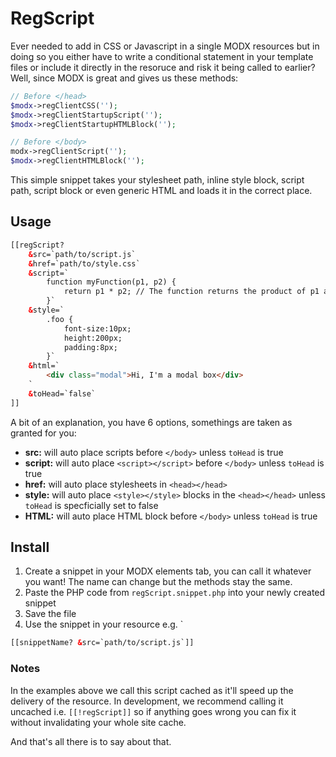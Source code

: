# RegScript
Ever needed to add in CSS or Javascript in a single MODX resources but in doing so you either have to write a conditional statement in your template files or include it directly in the resoruce and risk it being called to earlier? Well, since MODX is great and gives us these methods: 

```PHP
// Before </head>
$modx->regClientCSS('');
$modx->regClientStartupScript('');
$modx->regClientStartupHTMLBlock('');

// Before </body>
modx->regClientScript('');
$modx->regClientHTMLBlock('');
```

This simple snippet takes your stylesheet path, inline style block, script path, script block or even generic HTML and loads it in the correct place.

## Usage 

```HTML
[[regScript? 
    &src=`path/to/script.js` 
    &href=`path/to/style.css`
    &script=`
        function myFunction(p1, p2) {
            return p1 * p2; // The function returns the product of p1 and p2
        }`
    &style=`
        .foo {
            font-size:10px;
            height:200px;
            padding:8px;
        }`
    &html=`
        <div class="modal">Hi, I'm a modal box</div>
    `
    &toHead=`false`
]]
```

A bit of an explanation, you have 6 options, somethings are taken as granted for you:

- **src:** will auto place scripts before `</body>` unless `toHead` is true
- **script:** will auto place `<script></script>` before `</body>` unless `toHead` is true 
- **href:** will auto place stylesheets in `<head></head>`
- **style:** will auto place `<style></style>` blocks in the `<head></head>` unless `toHead` is specficially set to false
- **HTML:** will auto place HTML block before `</body>` unless `toHead` is true

## Install 
1. Create a snippet in your MODX elements tab, you can call it whatever you want! The name can change but the methods stay the same.
2. Paste the PHP code from `regScript.snippet.php` into your newly created snippet
3. Save the file
4. Use the snippet in your resource e.g. `
```HTML
[[snippetName? &src=`path/to/script.js`]]
```

### Notes
In the examples above we call this script cached as it'll speed up the delivery of the resource. In development, we recommend calling it uncached i.e. `[[!regScript]]` so if anything goes wrong you can fix it without invalidating your whole site cache. 

And that's all there is to say about that.